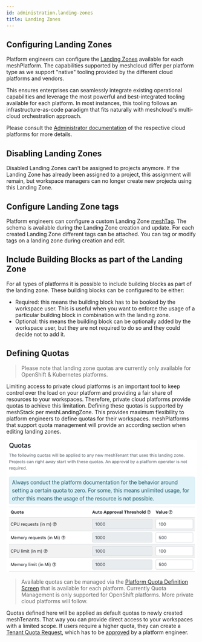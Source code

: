 ```yaml
---
id: administration.landing-zones
title: Landing Zones
---
```


## Configuring Landing Zones

Platform engineers can configure the [Landing Zones](meshcloud.landing-zones.md) available for each meshPlatform. The capabilities supported by meshcloud differ per platform type as we support "native" tooling provided by the different cloud platforms and vendors.

This ensures enterprises can seamlessly integrate existing operational capabilities and leverage the most powerful
and best-integrated tooling available for each platform. In most instances, this tooling follows an infrastructure-as-code paradigm that fits naturally with meshcloud's multi-cloud orchestration approach.

Please consult the [Administrator documentation](meshstack.index.md) of the respective cloud platforms for more details.

## Disabling Landing Zones

Disabled Landing Zones can't be assigned to projects anymore. If the Landing Zone has already been assigned to a project,
this assignment will remain, but workspace managers can no longer create new projects using this Landing Zone.

## Configure Landing Zone tags

Platform engineers can configure a custom Landing Zone [meshTag](meshstack.metadata-tags.md). The schema is available during the Landing Zone creation and update. For each created Landing Zone different tags can be attached. You can tag or modify tags on a landing zone during creation and edit.

## Include Building Blocks as part of the Landing Zone

For all types of platforms it is possible to include building blocks as part of the landing zone. These building blocks can be configured to be either:

- Required: this means the building block has to be booked by the workspace user. This is useful when you want to enforce
  the usage of a particular building block in combination with the landing zone.
- Optional: this means the building block can be optionally added by the workspace user, but they are not required to
  do so and they could decide not to add it.

## Defining Quotas

> Please note that landing zone quotas are currently only available for OpenShift & Kubernetes platforms.

Limiting access to private cloud platforms is an important tool to keep control over the load on your platform and providing a fair share of resources to your workspaces. Therefore, private cloud platforms provide quotas to achieve this limitation. Defining these quotas is supported by meshStack per meshLandingZone. This provides maximum flexibility to platform engineers to define quotas for their workspaces. meshPlatforms that support quota management will provide an according section when editing landing zones.

![Landing Zone Quota](assets/tenants/landing-zone-quota.png)

> Available quotas can be managed via the [Platform Quota Definition Screen](administration.platforms.md#manage-quota-definitions) that is available for each platform.
> Currently Quota Management is only supported for OpenShift platforms. More private cloud platforms will follow.

Quotas defined here will be applied as default quotas to newly created meshTenants. That way you can provide direct access to your workspaces with a limited scope. If users require a higher quota, they can create a [Tenant Quota Request](meshcloud.tenant-quota.md), which has to be [approved](administration.tenants.md#tenant-quota-requests) by a platform engineer.
